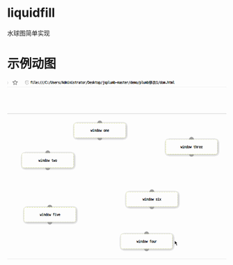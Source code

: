 # liquidfill

水球图简单实现

# 示例动图

![image](https://github.com/DLCJianyf/plumb/blob/master/img/11111.gif)
